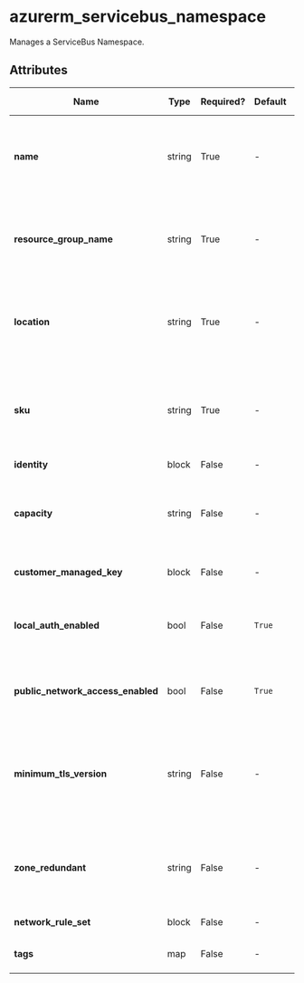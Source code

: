 # azurerm_servicebus_namespace

Manages a ServiceBus Namespace.

## Attributes

| Name | Type | Required? | Default  | possible values | Description |
| ---- | ---- | --------- | -------- | ----------- | ----------- |
| **name** | string | True | -  |  -  | Specifies the name of the ServiceBus Namespace resource . Changing this forces a new resource to be created. | 
| **resource_group_name** | string | True | -  |  -  | The name of the resource group in which to Changing this forces a new resource to be created. create the namespace. | 
| **location** | string | True | -  |  -  | Specifies the supported Azure location where the resource exists. Changing this forces a new resource to be created. | 
| **sku** | string | True | -  |  -  | Defines which tier to use. Options are `Basic`, `Standard` or `Premium`. Please note that setting this field to `Premium` will force the creation of a new resource. | 
| **identity** | block | False | -  |  -  | An `identity` block. | 
| **capacity** | string | False | -  |  -  | Specifies the capacity. When `sku` is `Premium`, capacity can be `1`, `2`, `4`, `8` or `16`. When `sku` is `Basic` or `Standard`, capacity can be `0` only. | 
| **customer_managed_key** | block | False | -  |  -  | An `customer_managed_key` block. | 
| **local_auth_enabled** | bool | False | `True`  |  -  | Whether or not SAS authentication is enabled for the Service Bus namespace. Defaults to `true`. | 
| **public_network_access_enabled** | bool | False | `True`  |  -  | Is public network access enabled for the Service Bus Namespace? Defaults to `true`. | 
| **minimum_tls_version** | string | False | -  |  `1.0`, `1.1`, `1.2`  | The minimum supported TLS version for this Service Bus Namespace. Valid values are: `1.0`, `1.1` and `1.2`. The current default minimum TLS version is `1.2`. | 
| **zone_redundant** | string | False | -  |  -  | Whether or not this resource is zone redundant. `sku` needs to be `Premium`. Changing this forces a new resource to be created. | 
| **network_rule_set** | block | False | -  |  -  | An `network_rule_set` block. | 
| **tags** | map | False | -  |  -  | A mapping of tags to assign to the resource. | 

